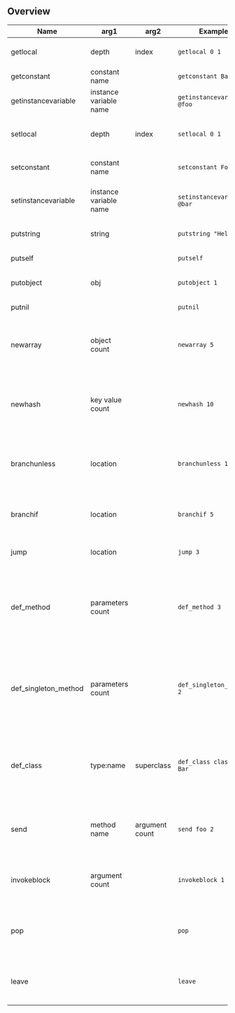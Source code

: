 ## Overview

|Name                |arg1                  |arg2          |Example                   |Description|
|---                 |---                   |---           |---                       |---|
|getlocal            |depth                 |index         |`getlocal 0 1`            |Retrieve local variable|
|getconstant         |constant name         |              |`getconstant Bar`         |Retrive constant |
|getinstancevariable |instance variable name|              |`getinstancevariable @foo`|Retrieve instance variable|
|setlocal            |depth                 |index         |`setlocal 0 1`            |Set stack's top value to target location|
|setconstant         |constant name         |              |`setconstant Foo`         |Set stack's top value as constant|
|setinstancevariable |instance variable name|              |`setinstancevariable @bar`|Set stack's top value as instance variable|
|putstring           |string                |              |`putstring "Hello"`       |Put given string on the stack|
|putself             |                      |              |`putself`                 |Put self on the stack|
|putobject           |obj                   |              |`putobject 1`             |Put given object on the stack|
|putnil              |                      |              |`putnil`                  |Put nil on the stack|
|newarray            |object count          |              |`newarray 5`              |Initialize an array with last (object count) values on the stack|
|newhash             |key value count       |              |`newhash 10`              |Initialize a hash with last (key value count/2) pairs of key/values|
|branchunless        |location              |              |`branchunless 10`         |Jump to given location if stack's top value is false|
|branchif            |location              |              |`branchif 5`              |Jump to given location if stack's top value is true|
|jump                |location              |              |`jump 3`                  |Jump to given location|
|def_method          |parameters count      |              |`def_method 3`            |Define a method with given parameters count and uses stack's top value as method name|
|def_singleton_method|parameters count      |              |`def_singleton_method 2`  |Define a method with given parameters count and uses stack's top value as method name|
|def_class           |type:name             |superclass    |`def_class class:Foo Bar` |Define a class with given type, name and superclass(if it inherits from other class|
|send                |method name           |argument count|`send foo 2`              |Send a method with given name and arguments count|
|invokeblock         |argument count        |              |`invokeblock 1`           |Execute block with given arguments count|
|pop                 |                      |              |`pop`                     |Remove and return stack's top value and minus SP with 1|
|leave               |                      |              |`leave`                   |Finish current callframe's execution and pop it|